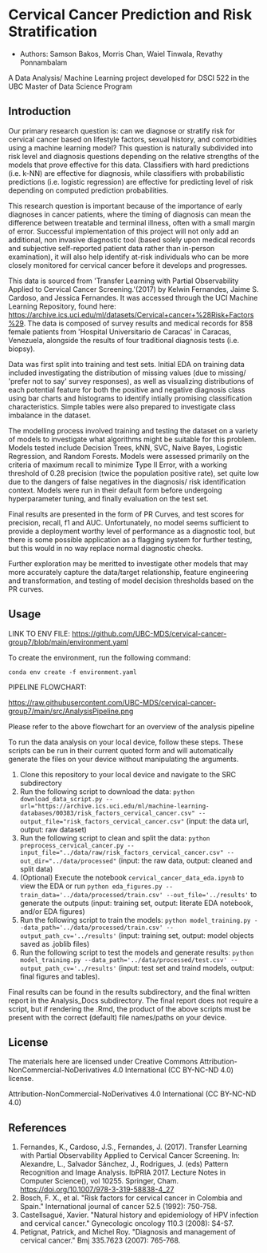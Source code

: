 # Cervical Cancer Prediction and Risk Stratification


-   Authors: Samson Bakos, Morris Chan, Waiel Tinwala, Revathy Ponnambalam

A Data Analysis/ Machine Learning project developed for DSCI 522 in the UBC Master of Data Science Program

## Introduction

Our primary research question is: can we diagnose or stratify risk for cervical cancer based on lifestyle factors, sexual history, and comorbidities using a machine learning model? This question is naturally subdivided into risk level and diagnosis questions depending on the relative strengths of the models that prove effective for this data. Classifiers with hard predictions (i.e. k-NN) are effective for diagnosis, while classifiers with probabilistic predictions (i.e. logistic regression) are effective for predicting level of risk depending on computed prediction probabilities.

This research question is important because of the importance of early diagnoses in cancer patients, where the timing of diagnosis can mean the difference between treatable and terminal illness, often with a small margin of error. Successful implementation of this project will not only add an additional, non invasive diagnostic tool (based solely upon medical records and subjective self-reported patient data rather than in-person examination), it will also help identify at-risk individuals who can be more closely monitored for cervical cancer before it develops and progresses.

This data is sourced from 'Transfer Learning with Partial Observability Applied to Cervical Cancer Screening.'(2017) by Kelwin Fernandes, Jaime S. Cardoso, and Jessica Fernandes. It was accessed through the UCI Machine Learning Repository, found here: <https://archive.ics.uci.edu/ml/datasets/Cervical+cancer+%28Risk+Factors%29>. The data is composed of survey results and medical records for 858 female patients from 'Hospital Universitario de Caracas' in Caracas, Venezuela, alongside the results of four traditional diagnosis tests (i.e. biopsy).

Data was first split into training and test sets. Initial EDA on training data included investigating the distribution of missing values (due to missing/ 'prefer not to say' survey responses), as well as visualizing distributions of each potential feature for both the positive and negative diagnosis class using bar charts and histograms to identify intially promising classification characteristics. Simple tables were also prepared to investigate class imbalance in the dataset.

The modelling process involved training and testing the dataset on a variety of models to investigate what algorithms might be suitable for this problem. Models tested include Decision Trees, kNN, SVC, Naive Bayes, Logistic Regression, and Random Forests. Models were assessed primarily on the criteria of maximum recall to minimize Type II Error, with a working threshold of 0.28 precision (twice the population positive rate), set quite low due to the dangers of false negatives in the diagnosis/ risk identification context. Models were run in their default form before undergoing hyperparameter tuning, and finally evaluation on the test set. 

Final results are presented in the form of PR Curves, and test scores for precision, recall, f1 and AUC. Unfortunately, no model seems sufficient to provide a deployment worthy level of performance as a diagnostic tool, but there is some possible application as a flagging system for further testing, but this would in no way replace normal diagnostic checks.

Further exploration may be meritted to investigate other models that may more accurately capture the data/target relationship, feature engineering and transformation, and testing of model decision thresholds based on the PR curves. 

## Usage

LINK TO ENV FILE: https://github.com/UBC-MDS/cervical-cancer-group7/blob/main/environment.yaml

To create the environment, run the following command:

`conda env create -f environment.yaml`

PIPELINE FLOWCHART:

https://raw.githubusercontent.com/UBC-MDS/cervical-cancer-group7/main/src/AnalysisPipeline.png

Please refer to the above flowchart for an overview of the analysis pipeline

To run the data analysis on your local device, follow these steps. These scripts can be run in their current quoted form and will automatically generate the files on your device without manipulating the arguments.

1. Clone this repository to your local device and navigate to the SRC subdirectory 
2. Run the following script to download the data: `python download_data_script.py --url="https://archive.ics.uci.edu/ml/machine-learning-databases/00383/risk_factors_cervical_cancer.csv" --output_file="risk_factors_cervical_cancer.csv"` (input: the data url, output: raw dataset)
3. Run the following script to clean and split the data: `python preprocess_cervical_cancer.py --input_file="../data/raw/risk_factors_cervical_cancer.csv" --out_dir="../data/processed"` (input: the raw data, output: cleaned and split data)
3. (Optional) Execute the notebook `cervical_cancer_data_eda.ipynb` to view the EDA or run `python eda_figures.py --train_data='../data/processed/train.csv' --out_file='../results'` to generate the outputs (input: training set, output: literate EDA notebook, and/or EDA figures)
4. Run the following script to train the models: `python model_training.py --data_path='../data/processed/train.csv' --output_path_cv='../results'` (input: training set, output: model objects saved as .joblib files)
5. Run the following script to test the models and generate results: `python model_training.py --data_path='../data/processed/test.csv' --output_path_cv='../results'` (input: test set and traind models, output: final figures and tables).

Final results can be found in the results subdirectory, and the final written report in the Analysis_Docs subdirectory. The final report does not require a script, but if rendering the .Rmd, the product of the above scripts must be present with the correct (default) file names/paths on your device. 

## License

The materials here are licensed under Creative Commons Attribution-NonCommercial-NoDerivatives 4.0 International (CC BY-NC-ND 4.0) license.

Attribution-NonCommercial-NoDerivatives 4.0 International (CC BY-NC-ND 4.0)

## References

1.  Fernandes, K., Cardoso, J.S., Fernandes, J. (2017). Transfer Learning with Partial Observability Applied to Cervical Cancer Screening. In: Alexandre, L., Salvador Sánchez, J., Rodrigues, J. (eds) Pattern Recognition and Image Analysis. IbPRIA 2017. Lecture Notes in Computer Science(), vol 10255. Springer, Cham. <https://doi.org/10.1007/978-3-319-58838-4_27>
2. Bosch, F. X., et al. "Risk factors for cervical cancer in Colombia and Spain." International journal of cancer 52.5 (1992): 750-758.
3. Castellsagué, Xavier. "Natural history and epidemiology of HPV infection and cervical cancer." Gynecologic oncology 110.3 (2008): S4-S7.
4. Petignat, Patrick, and Michel Roy. "Diagnosis and management of cervical cancer." Bmj 335.7623 (2007): 765-768.


